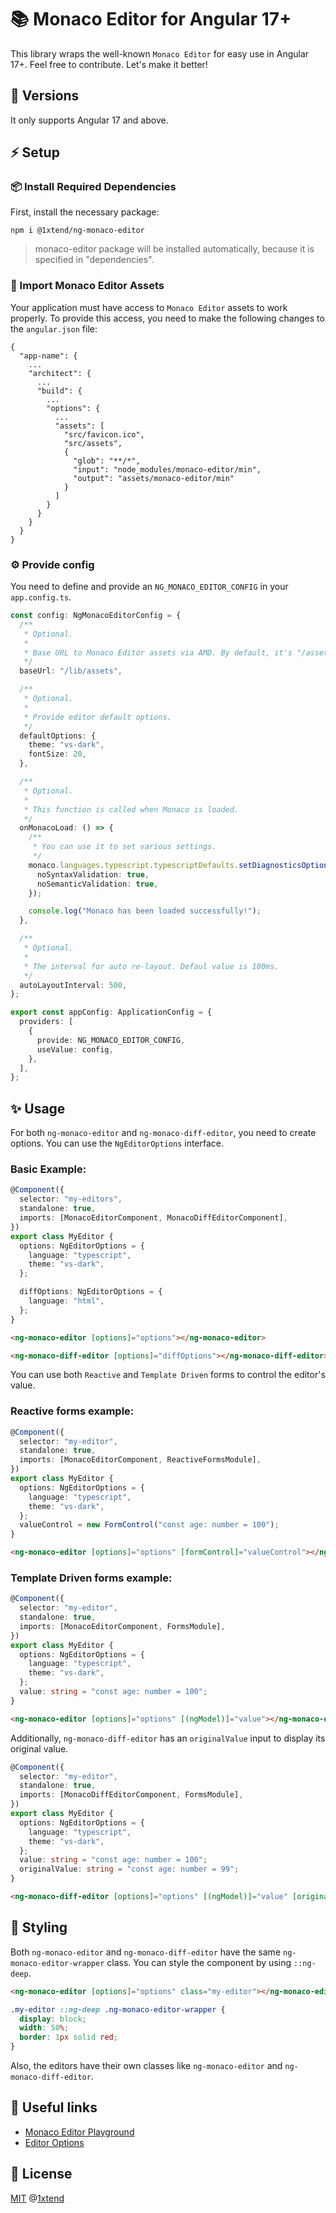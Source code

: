 # 📚 Monaco Editor for Angular 17+

This library wraps the well-known `Monaco Editor` for easy use in Angular 17+. Feel free to contribute. Let's make it better!

## 🎯 Versions

It only supports Angular 17 and above.

## ⚡ Setup

### 📦 Install Required Dependencies

First, install the necessary package:

```
npm i @1xtend/ng-monaco-editor
```

> monaco-editor package will be installed automatically, because it is specified in "dependencies".

### 📁 Import Monaco Editor Assets

Your application must have access to `Monaco Editor` assets to work properly. To provide this access, you need to make the following changes to the `angular.json` file:

```
{
  "app-name": {
    ...
    "architect": {
      ...
      "build": {
        ...
        "options": {
          ...
          "assets": [
            "src/favicon.ico",
            "src/assets",
            {
              "glob": "**/*",
              "input": "node_modules/monaco-editor/min",
              "output": "assets/monaco-editor/min"
            }
          ]
        }
      }
    }
  }
}
```

### ⚙️ Provide config

You need to define and provide an `NG_MONACO_EDITOR_CONFIG` in your `app.config.ts`.

```typescript
const config: NgMonacoEditorConfig = {
  /**
   * Optional.
   *
   * Base URL to Monaco Editor assets via AMD. By default, it's "/assets", but you can change the path to assets in the previous step.
   */
  baseUrl: "/lib/assets",

  /**
   * Optional.
   *
   * Provide editor default options.
   */
  defaultOptions: {
    theme: "vs-dark",
    fontSize: 20,
  },

  /**
   * Optional.
   *
   * This function is called when Monaco is loaded.
   */
  onMonacoLoad: () => {
    /**
     * You can use it to set various settings.
     */
    monaco.languages.typescript.typescriptDefaults.setDiagnosticsOptions({
      noSyntaxValidation: true,
      noSemanticValidation: true,
    });

    console.log("Monaco has been loaded successfully!");
  },

  /**
   * Optional.
   *
   * The interval for auto re-layout. Defaul value is 100ms.
   */
  autoLayoutInterval: 500,
};

export const appConfig: ApplicationConfig = {
  providers: [
    {
      provide: NG_MONACO_EDITOR_CONFIG,
      useValue: config,
    },
  ],
};
```

## ✨ Usage

For both `ng-monaco-editor` and `ng-monaco-diff-editor`, you need to create options. You can use the `NgEditorOptions` interface.

### Basic Example:

```typescript
@Component({
  selector: "my-editors",
  standalone: true,
  imports: [MonacoEditorComponent, MonacoDiffEditorComponent],
})
export class MyEditor {
  options: NgEditorOptions = {
    language: "typescript",
    theme: "vs-dark",
  };

  diffOptions: NgEditorOptions = {
    language: "html",
  };
}
```

```html
<ng-monaco-editor [options]="options"></ng-monaco-editor>
```

```html
<ng-monaco-diff-editor [options]="diffOptions"></ng-monaco-diff-editor>
```

You can use both `Reactive` and `Template Driven` forms to control the editor's value.

### Reactive forms example:

```typescript
@Component({
  selector: "my-editor",
  standalone: true,
  imports: [MonacoEditorComponent, ReactiveFormsModule],
})
export class MyEditor {
  options: NgEditorOptions = {
    language: "typescript",
    theme: "vs-dark",
  };
  valueControl = new FormControl("const age: number = 100");
}
```

```html
<ng-monaco-editor [options]="options" [formControl]="valueControl"></ng-monaco-editor>
```

### Template Driven forms example:

```typescript
@Component({
  selector: "my-editor",
  standalone: true,
  imports: [MonacoEditorComponent, FormsModule],
})
export class MyEditor {
  options: NgEditorOptions = {
    language: "typescript",
    theme: "vs-dark",
  };
  value: string = "const age: number = 100";
}
```

```html
<ng-monaco-editor [options]="options" [(ngModel)]="value"></ng-monaco-editor>
```

Additionally, `ng-monaco-diff-editor` has an `originalValue` input to display its original value.

```typescript
@Component({
  selector: "my-editor",
  standalone: true,
  imports: [MonacoDiffEditorComponent, FormsModule],
})
export class MyEditor {
  options: NgEditorOptions = {
    language: "typescript",
    theme: "vs-dark",
  };
  value: string = "const age: number = 100";
  originalValue: string = "const age: number = 99";
}
```

```html
<ng-monaco-diff-editor [options]="options" [(ngModel)]="value" [originalValue]="originalValue"></ng-monaco-diff-editor>
```

## 🎨 Styling

Both `ng-monaco-editor` and `ng-monaco-diff-editor` have the same `ng-monaco-editor-wrapper` class. You can style the component by using `::ng-deep`.

```html
<ng-monaco-editor [options]="options" class="my-editor"></ng-monaco-editor>
```

```css
.my-editor ::ng-deep .ng-monaco-editor-wrapper {
  display: block;
  width: 50%;
  border: 1px solid red;
}
```

Also, the editors have their own classes like `ng-monaco-editor` and `ng-monaco-diff-editor`.

## 🔗 Useful links

- [Monaco Editor Playground](https://microsoft.github.io/monaco-editor/playground.html)
- [Editor Options](https://microsoft.github.io/monaco-editor/typedoc/variables/editor.EditorOptions.html)

## 📃 License

[MIT](https://github.com/1xtend/ng-monaco-editor/blob/master/license) @[1xtend](https://github.com/1xtend)
